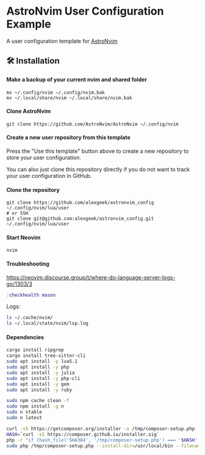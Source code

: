 # AstroNvim User Configuration Example

A user configuration template for [AstroNvim](https://github.com/AstroNvim/AstroNvim)

## 🛠️ Installation

#### Make a backup of your current nvim and shared folder

```shell
mv ~/.config/nvim ~/.config/nvim.bak
mv ~/.local/share/nvim ~/.local/share/nvim.bak
```

#### Clone AstroNvim

```shell
git clone https://github.com/AstroNvim/AstroNvim ~/.config/nvim
```

#### Create a new user repository from this template

Press the "Use this template" button above to create a new repository to store your user configuration.

You can also just clone this repository directly if you do not want to track your user configuration in GitHub.

#### Clone the repository

```shell
git clone https://github.com/alexgeek/astronvim_config ~/.config/nvim/lua/user
# or SSH
git clone git@github.com:alexgeek/astronvim_config.git ~/.config/nvim/lua/user
```

#### Start Neovim

```shell
nvim
```


#### Troubleshooting

https://neovim.discourse.group/t/where-do-language-server-logs-go/1303/3

```lua
:checkhealth mason
```

Logs:
```sh
ls ~/.cache/nvim/
ls ~/.local/state/nvim/lsp.log
```

#### Dependencies

```sh
cargo install ripgrep
cargo install tree-sitter-cli
sudo apt install -y lua5.1
sudo apt install -y php
sudo apt install -y julia
sudo apt install -y php-cli
sudo apt install -y gem
sudo apt install -y ruby

sudo npm cache clean -f
sudo npm install -g n
sudo n stable
sudo n latest

curl -sS https://getcomposer.org/installer -o /tmp/composer-setup.php
HASH=`curl -sS https://composer.github.io/installer.sig`
php -r "if (hash_file('SHA384', '/tmp/composer-setup.php') === '$HASH') { echo 'Installer verified'; } else { echo 'Installer corrupt'; unlink('composer-setup.php'); } echo PHP_EOL;"
sudo php /tmp/composer-setup.php --install-dir=/usr/local/bin --filename=composer
```
